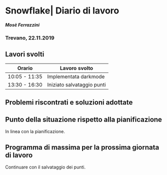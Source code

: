 

# Snowflake| Diario di lavoro
##### Mosè Ferrazzini
### Trevano, 22.11.2019

## Lavori svolti


|Orario        |Lavoro svolto                 |
|--------------|------------------------------|
|10:05 - 11:35 |Implementata darkmode|
|13:30 - 16:30 |Iniziato salvataggio punti|

##  Problemi riscontrati e soluzioni adottate


##  Punto della situazione rispetto alla pianificazione
In linea con la pianificazione.

## Programma di massima per la prossima giornata di lavoro
Continuare con il salvataggio dei punti.
